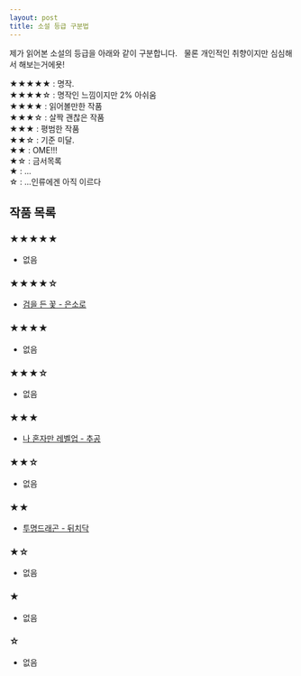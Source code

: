 ```yaml
---
layout: post
title: 소설 등급 구분법
---
```


제가 읽어본 소설의 등급을 아래와 같이 구분합니다.  
물론 개인적인 취향이지만 심심해서 해보는거에욧!  


★★★★★ : 명작.  
★★★★☆ : 명작인 느낌이지만 2% 아쉬움  
★★★★ : 읽어볼만한 작품  
★★★☆ : 살짝 괜찮은 작품  
★★★ : 평범한 작품  
★★☆ : 기준 미달.  
★★ : OME!!!  
★☆ : 금서목록  
★ : ...  
☆ : ...인류에겐 아직 이르다  

## 작품 목록
### ★★★★★
- 없음

### ★★★★☆
- [검을 든 꽃 - 은소로](https://novelscout.github.io/%ED%8C%90%EC%86%8C-%EA%B2%80%EC%9D%84-%EB%93%A0-%EA%BD%83/)

### ★★★★
- 없음

### ★★★☆
- 없음

### ★★★
- [나 혼자만 레벨업 - 추공](https://novelscout.github.io/%ED%8C%90%EC%86%8C-%EB%82%98-%ED%98%BC%EC%9E%90%EB%A7%8C-%EB%A0%88%EB%B2%A8%EC%97%85/)

### ★★☆
- 없음

### ★★
- [투명드래곤 - 뒤치닥](https://novelscout.github.io/%ED%8C%90%EC%86%8C-%ED%88%AC%EB%AA%85%EB%93%9C%EB%9E%98%EA%B3%A4/)

### ★☆
- 없음

### ★
- 없음

### ☆
- 없음
